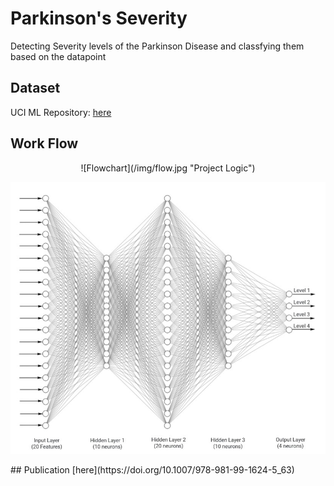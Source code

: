 # Parkinson's Severity
Detecting Severity levels of the Parkinson Disease and classfying them based on the datapoint

## Dataset
UCI ML Repository: [here](https://archive.ics.uci.edu/dataset/189/parkinsons+telemonitoring)

## Work Flow
<center>
![Flowchart](/img/flow.jpg "Project Logic")

![Neural Network](/img/nn.jpg "Neural Network")

</center>
## Publication
[here](https://doi.org/10.1007/978-981-99-1624-5_63)
